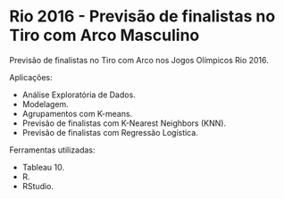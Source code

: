 # Rio 2016 - Previsão de finalistas no Tiro com Arco Masculino
Previsão de finalistas no Tiro com Arco nos Jogos Olímpicos Rio 2016.

Aplicações:
- Análise Exploratória de Dados.
- Modelagem.
- Agrupamentos com K-means.
- Previsão de finalistas com K-Nearest Neighbors (KNN).
- Previsão de finalistas com Regressão Logística.

Ferramentas utilizadas:
- Tableau 10.
- R.
- RStudio.
